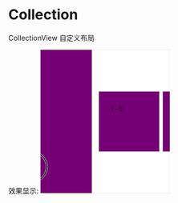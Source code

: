 # Collection
CollectionView 自定义布局

效果显示:
![](https://github.com/weijun8687/Collection/blob/master/collectionview.gif)
